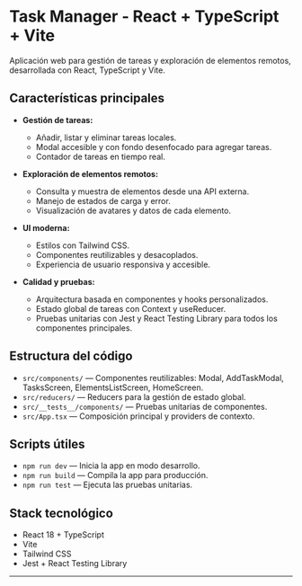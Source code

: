 # Task Manager - React + TypeScript + Vite

Aplicación web para gestión de tareas y exploración de elementos remotos, desarrollada con React, TypeScript y Vite.

## Características principales

- **Gestión de tareas:**

  - Añadir, listar y eliminar tareas locales.
  - Modal accesible y con fondo desenfocado para agregar tareas.
  - Contador de tareas en tiempo real.

- **Exploración de elementos remotos:**

  - Consulta y muestra de elementos desde una API externa.
  - Manejo de estados de carga y error.
  - Visualización de avatares y datos de cada elemento.

- **UI moderna:**

  - Estilos con Tailwind CSS.
  - Componentes reutilizables y desacoplados.
  - Experiencia de usuario responsiva y accesible.

- **Calidad y pruebas:**
  - Arquitectura basada en componentes y hooks personalizados.
  - Estado global de tareas con Context y useReducer.
  - Pruebas unitarias con Jest y React Testing Library para todos los componentes principales.

## Estructura del código

- `src/components/` — Componentes reutilizables: Modal, AddTaskModal, TasksScreen, ElementsListScreen, HomeScreen.
- `src/reducers/` — Reducers para la gestión de estado global.
- `src/__tests__/components/` — Pruebas unitarias de componentes.
- `src/App.tsx` — Composición principal y providers de contexto.

## Scripts útiles

- `npm run dev` — Inicia la app en modo desarrollo.
- `npm run build` — Compila la app para producción.
- `npm run test` — Ejecuta las pruebas unitarias.

## Stack tecnológico

- React 18 + TypeScript
- Vite
- Tailwind CSS
- Jest + React Testing Library

---
